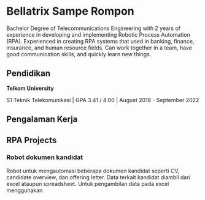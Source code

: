 # Bellatrix Sampe Rompon

Bachelor Degree of Telecommunications Engineering with 2 years of experience in developing and implementing Robotic Process Automation (RPA). Experienced in creating RPA systems that used in banking, finance, insurance, and human resource fields. Can work together in a team, have good communication skills, and quickly learn new things.

## Pendidikan
**Telkom University**

S1 Teknik Telekomunikasi | GPA 3.41 / 4.00 | August 2018 - September 2022

## Pengalaman Kerja


## RPA Projects
### Robot dokumen kandidat
Robot untuk mengautomasi beberapa dokumen kandidat seperti CV, candidate overview, 
dan offering letter. Data terkait kandidat diambil dari excel ataupun spreadsheet.
Untuk pengambilan data pada excel menggunakan 



